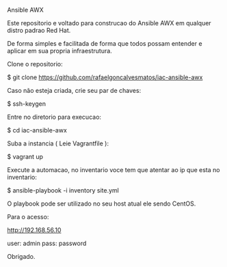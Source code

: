 Ansible AWX

Este repositorio e voltado para construcao do Ansible AWX em qualquer distro padrao Red Hat.

De forma simples e facilitada de forma que todos possam entender e aplicar em sua propria infraestrutura.

Clone o repositorio:

$ git clone https://github.com/rafaelgoncalvesmatos/iac-ansible-awx

Caso não esteja criada, crie seu par de chaves:

$ ssh-keygen

Entre no diretorio para execucao:

$ cd iac-ansible-awx

Suba a instancia ( Leie Vagrantfile ):

$ vagrant up 

Execute a automacao, no inventario voce tem que atentar ao ip que esta no inventario:

$ ansible-playbook -i inventory site.yml

O playbook pode ser utilizado no seu host atual ele sendo CentOS.

Para o acesso:

http://192.168.56.10

user: admin
pass: password

Obrigado.
